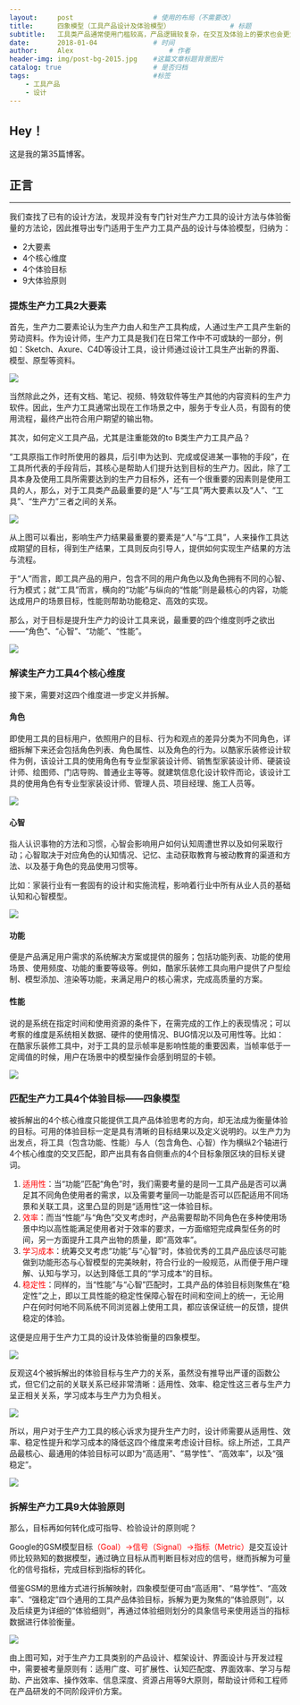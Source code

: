 ```yaml
---
layout:     post   				    # 使用的布局（不需要改）
title:      四象模型（工具产品设计及体验模型）				# 标题 
subtitle:   工具类产品通常使用门槛较高，产品逻辑较复杂，在交互及体验上的要求也会更为苛刻，尤其对于设计工具而言。面对这种类型的产品，该如何着手呢？ #副标题
date:       2018-01-04 				# 时间
author:     Alex 						# 作者
header-img: img/post-bg-2015.jpg 	#这篇文章标题背景图片
catalog: true 						# 是否归档
tags:								#标签
    - 工具产品
    - 设计
---
```


## Hey！
这是我的第35篇博客。
## 正言
******
我们查找了已有的设计方法，发现并没有专门针对生产力工具的设计方法与体验衡量的方法论，因此推导出专门适用于生产力工具产品的设计与体验模型，归纳为：

* 2大要素
* 4个核心维度
* 4个体验目标
* 9大体验原则

### 提炼生产力工具2大要素
首先，生产力二要素论认为生产力由人和生产工具构成，人通过生产工具产生新的劳动资料。作为设计师，生产力工具是我们在日常工作中不可或缺的一部分，例如：Sketch、Axure、C4D等设计工具，设计师通过设计工具生产出新的界面、模型、原型等资料。

![](https://ws4.sinaimg.cn/large/006tNc79ly1fyy5wltgr4j31hc0rkqdz.jpg)

当然除此之外，还有文档、笔记、视频、特效软件等生产其他的内容资料的生产力软件。因此，生产力工具通常出现在工作场景之中，服务于专业人员，有固有的使用流程，最终产出符合用户期望的输出物。

其次，如何定义工具产品，尤其是注重能效的to B类生产力工具产品？

“工具原指工作时所使用的器具，后引申为达到、完成或促进某一事物的手段”，在工具所代表的手段背后，其核心是帮助人们提升达到目标的生产力。因此，除了工具本身及使用工具所需要达到的生产力目标外，还有一个很重要的因素则是使用工具的人，那么，对于工具类产品最重要的是“人”与“工具”两大要素以及“人”、“工具”、“生产力”三者之间的关系。

![](https://ws1.sinaimg.cn/large/006tNc79ly1fyy5x0nzflj31by0k4763.jpg)

从上图可以看出，影响生产力结果最重要的要素是“人”与“工具”，人来操作工具达成期望的目标，得到生产结果，工具则反向引导人，提供如何实现生产结果的方法与流程。

于“人”而言，即工具产品的用户，包含不同的用户角色以及角色拥有不同的心智、行为模式；就“工具”而言，横向的“功能”与纵向的“性能”则是最核心的内容，功能达成用户的场景目标，性能则帮助功能稳定、高效的实现。

那么，对于目标是提升生产力的设计工具来说，最重要的四个维度则呼之欲出——“角色”、“心智”、“功能”、“性能”。

![](https://ws1.sinaimg.cn/large/006tNc79ly1fyy5xguqt8j320y0f00uc.jpg)

### 解读生产力工具4个核心维度
接下来，需要对这四个维度进一步定义并拆解。
#### 角色
即使用工具的目标用户，依照用户的目标、行为和观点的差异分类为不同角色，详细拆解下来还会包括角色列表、角色属性、以及角色的行为。以酷家乐装修设计软件为例，该设计工具的使用角色有专业型家装设计师、销售型家装设计师、硬装设计师、绘图师、门店导购、普通业主等等。就建筑信息化设计软件而论，该设计工具的使用角色有专业型家装设计师、管理人员、项目经理、施工人员等。

![](https://ws1.sinaimg.cn/large/006tNc79ly1fyy5ygf6hoj31hc0u0k6r.jpg)

#### 心智
指人认识事物的方法和习惯，心智会影响用户如何认知周遭世界以及如何采取行动；心智取决于对应角色的认知情况、记忆、主动获取教育与被动教育的渠道和方法、以及基于角色的竞品使用习惯等。

比如：家装行业有一套固有的设计和实施流程，影响着行业中所有从业人员的基础认知和心智模型。

![](https://ws2.sinaimg.cn/large/006tNc79ly1fyy5zuamu9j31hc0u0tf6.jpg)

#### 功能
便是产品满足用户需求的系统解决方案或提供的服务；包括功能列表、功能的使用场景、使用频度、功能的重要等级等。例如，酷家乐装修工具向用户提供了户型绘制、模型添加、渲染等功能，来满足用户的核心需求，完成高质量的方案。
#### 性能
说的是系统在指定时间和使用资源的条件下，在需完成的工作上的表现情况；可以考察的维度是系统相关数据、硬件的使用情况、BUG情况以及可用性等。比如：在酷家乐装修工具中，对于工具的显示帧率是影响性能的重要因素，当帧率低于一定阈值的时候，用户在场景中的模型操作会感到明显的卡顿。

![](https://ws1.sinaimg.cn/large/006tNc79ly1fyy60pnqu0j31vt0u0wla.jpg)
### 匹配生产力工具4个体验目标——四象模型
被拆解出的4个核心维度只能提供工具产品体验思考的方向，却无法成为衡量体验的目标。可用的体验目标一定是具有清晰的目标结果以及定义说明的。以生产力为出发点，将工具（包含功能、性能）与人（包含角色、心智）作为横纵2个轴进行4个核心维度的交叉匹配，即产出具有各自侧重点的4个目标象限区块的目标关键词。

1. <font color="red">适用性</font>：当“功能”匹配“角色”时，我们需要考量的是同一工具产品是否可以满足其不同角色使用者的需求，以及需要考量同一功能是否可以匹配适用不同场景和关联工具，这里凸显的则是“适用性”这一体验目标。
2. <font color="red">效率</font>：而当“性能”与“角色”交叉考虑时，产品需要帮助不同角色在多种使用场景中均以高性能满足使用者对于效率的要求，一方面缩短完成典型任务的时间，另一方面提升工具产出物的质量，即“高效率”。
3. <font color="red">学习成本</font>：统筹交叉考虑“功能”与“心智”时，体验优秀的工具产品应该尽可能做到功能形态与心智模型的完美映射，符合行业的一般规范，从而便于用户理解、认知与学习，以达到降低工具的“学习成本“的目标。
4. <font color="red">稳定性</font>：同样的，当“性能”与“心智”匹配时，工具产品的体验目标则聚焦在“稳定性”之上，即以工具性能的稳定性保障心智在时间和空间上的统一，无论用户在何时何地不同系统不同浏览器上使用工具，都应该保证统一的反馈，提供稳定的体验。

这便是应用于生产力工具的设计及体验衡量的四象模型。

![](https://ws3.sinaimg.cn/large/006tNc79ly1fyy630wogxj31dk0p6gp5.jpg)

反观这4个被拆解出的体验目标与生产力的关系，虽然没有推导出严谨的函数公式，但它们之前的关联关系已经非常清晰：适用性、效率、稳定性这三者与生产力呈正相关关系，学习成本与生产力为负相关。

![](https://ws4.sinaimg.cn/large/006tNc79ly1fyy63d5gdxj31e40csgmo.jpg)

所以，用户对于生产力工具的核心诉求为提升生产力时，设计师需要从适用性、效率、稳定性提升和学习成本的降低这四个维度来考虑设计目标。综上所述，工具产品最核心、最通用的体验目标可以即为“高适用”、“易学性”、“高效率”，以及“强稳定”。

![](https://ws3.sinaimg.cn/large/006tNc79ly1fyy63pmf6bj31ok0jc426.jpg)

### 拆解生产力工具9大体验原则
那么，目标再如何转化成可指导、检验设计的原则呢？

Google的GSM模型目标<font color="red">（Goal）→信号（Signal）→指标（Metric）</font>是交互设计师比较熟知的数据模型，通过确立目标从而判断目标对应的信号，继而拆解为可量化的信号指标，完成目标到指标的转化。

借鉴GSM的思维方式进行拆解映射，四象模型便可由“高适用”、“易学性”、“高效率”、“强稳定”四个通用的工具产品体验目标，拆解为更为聚焦的“体验原则”，以及后续更为详细的“体验细则”，再通过体验细则划分的具象信号来使用适当的指标数据进行体验衡量。

![](https://ws3.sinaimg.cn/large/006tNc79ly1fyy64t3h4ej30u00xvqjz.jpg)

由上图可知，对于生产力工具类别的产品设计、框架设计、界面设计与开发过程中，需要被考量原则有：适用广度、可扩展性、认知匹配度、界面效率、学习与帮助、产出效率、操作效率、信息深度、资源占用等9大原则，帮助设计师和工程师在产品研发的不同阶段评价方案。


